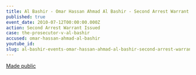 ```yaml
---
title: Al Bashir - Omar Hassan Ahmad Al Bashir - Second Arrest Warrant
published: true
event_date: 2010-07-12T00:00:00.000Z
action: Second Arrest Warrant Issued
case: the-prosecutor-v-al-bashir
accused: omar-hassan-ahmad-al-bashir
youtube_id:
slug: al-bashir-events-omar-hassan-ahmad-al-bashir-second-arrest-warrant-
---
```



[Made public](http://www.icc-cpi.int/iccdocs/doc/doc907140.pdf)